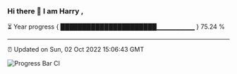 ### Hi there 👋 I am Harry , 

⏳ Year progress { ██████████████████████▁▁▁▁▁▁▁▁ } 75.24 %

---

⏰ Updated on Sun, 02 Oct 2022 15:06:43 GMT

![Progress Bar CI](https://github.com/duykhang68/duykhang68/workflows/Progress%20Bar%20CI/badge.svg)
